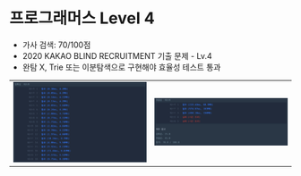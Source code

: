 # 프로그래머스 Level 4

- 가사 검색: 70/100점
- 2020 KAKAO BLIND RECRUITMENT 기출 문제 - Lv.4
- 완탐 X, Trie 또는 이분탐색으로 구현해야 효율성 테스트 통과

<table>
  <tr>
    <td><img src="../../img/가사검색_정확성_804px.png" width="400"></td>
    <td><img src="../../img/가사검색_효율성_804px.png" width="400"></td>
  </tr>
</table>